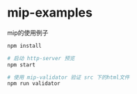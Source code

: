 # mip-examples

mip的使用例子

```bash
npm install

# 启动 http-server 预览
npm start

# 使用 mip-validator 验证 src 下的html文件
npm run validator
```
